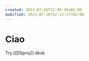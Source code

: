 ```yaml
---
created: 2023-07-16T12:09:36+02:00
modified: 2023-07-16T12:12:17+02:00
---
```


# Ciao

Try [[DSproj]] dksk
